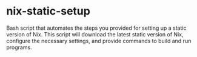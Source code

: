 # nix-static-setup
Bash script that automates the steps you provided for setting up a static version of Nix. This script will download the latest static version of Nix, configure the necessary settings, and provide commands to build and run programs.
